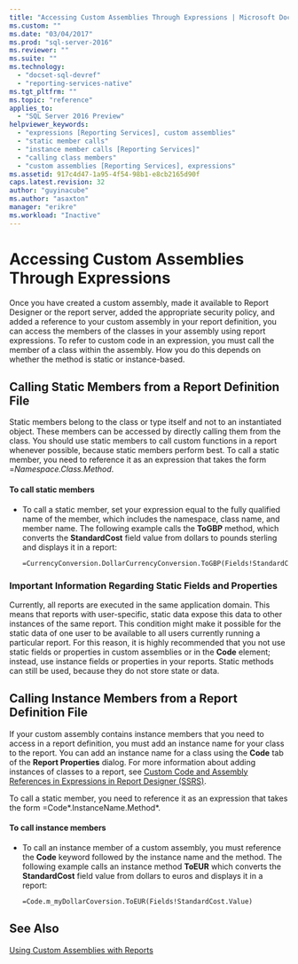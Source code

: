 ```yaml
---
title: "Accessing Custom Assemblies Through Expressions | Microsoft Docs"
ms.custom: ""
ms.date: "03/04/2017"
ms.prod: "sql-server-2016"
ms.reviewer: ""
ms.suite: ""
ms.technology: 
  - "docset-sql-devref"
  - "reporting-services-native"
ms.tgt_pltfrm: ""
ms.topic: "reference"
applies_to: 
  - "SQL Server 2016 Preview"
helpviewer_keywords: 
  - "expressions [Reporting Services], custom assemblies"
  - "static member calls"
  - "instance member calls [Reporting Services]"
  - "calling class members"
  - "custom assemblies [Reporting Services], expressions"
ms.assetid: 917c4d47-1a95-4f54-98b1-e8cb2165d90f
caps.latest.revision: 32
author: "guyinacube"
ms.author: "asaxton"
manager: "erikre"
ms.workload: "Inactive"
---
```

# Accessing Custom Assemblies Through Expressions
  Once you have created a custom assembly, made it available to Report Designer or the report server, added the appropriate security policy, and added a reference to your custom assembly in your report definition, you can access the members of the classes in your assembly using report expressions. To refer to custom code in an expression, you must call the member of a class within the assembly. How you do this depends on whether the method is static or instance-based.  
  
## Calling Static Members from a Report Definition File  
 Static members belong to the class or type itself and not to an instantiated object. These members can be accessed by directly calling them from the class. You should use static members to call custom functions in a report whenever possible, because static members perform best. To call a static member, you need to reference it as an expression that takes the form =*Namespace.Class.Method*.  
  
#### To call static members  
  
-   To call a static member, set your expression equal to the fully qualified name of the member, which includes the namespace, class name, and member name. The following example calls the **ToGBP** method, which converts the **StandardCost** field value from dollars to pounds sterling and displays it in a report:  
  
    ```  
    =CurrencyConversion.DollarCurrencyConversion.ToGBP(Fields!StandardCost.Value)  
    ```  
  
### Important Information Regarding Static Fields and Properties  
 Currently, all reports are executed in the same application domain. This means that reports with user-specific, static data expose this data to other instances of the same report. This condition might make it possible for the static data of one user to be available to all users currently running a particular report. For this reason, it is highly recommended that you not use static fields or properties in custom assemblies or in the **Code** element; instead, use instance fields or properties in your reports. Static methods can still be used, because they do not store state or data.  
  
## Calling Instance Members from a Report Definition File  
 If your custom assembly contains instance members that you need to access in a report definition, you must add an instance name for your class to the report. You can add an instance name for a class using the **Code** tab of the **Report Properties** dialog. For more information about adding instances of classes to a report, see [Custom Code and Assembly References in Expressions in Report Designer &#40;SSRS&#41;](../../reporting-services/report-design/custom-code-and-assembly-references-in-expressions-in-report-designer-ssrs.md).  
  
 To call a static member, you need to reference it as an expression that takes the form =Code*.InstanceName.Method*.  
  
#### To call instance members  
  
-   To call an instance member of a custom assembly, you must reference the **Code** keyword followed by the instance name and the method. The following example calls an instance method **ToEUR** which converts the **StandardCost** field value from dollars to euros and displays it in a report:  
  
    ```  
    =Code.m_myDollarCoversion.ToEUR(Fields!StandardCost.Value)  
    ```  
  
## See Also  
 [Using Custom Assemblies with Reports](../../reporting-services/custom-assemblies/using-custom-assemblies-with-reports.md)  
  
  
